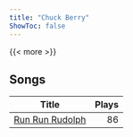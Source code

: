 ```yaml
---
title: "Chuck Berry"
ShowToc: false
---
```


{{< more >}}

## Songs
Title | Plays 
----- | -----: 
[Run Run Rudolph](/songs/run-run-rudolph) | 86

